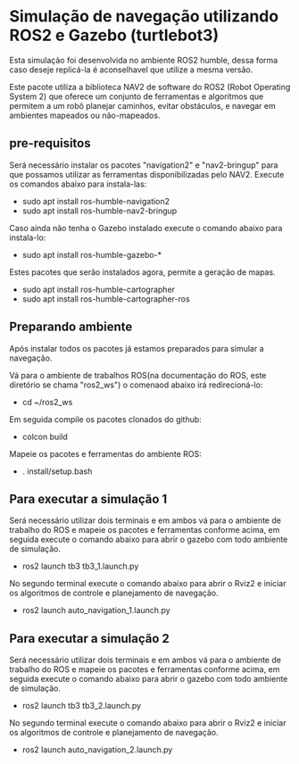 # Simulação de navegação utilizando ROS2 e Gazebo (turtlebot3)

Esta simulação foi desenvolvida no ambiente ROS2 humble, dessa forma caso deseje replicá-la é aconselhavel que utilize a mesma versão.

Este pacote utiliza a biblioteca NAV2 de software do ROS2 (Robot Operating System 2) que oferece um conjunto de ferramentas e algoritmos que permitem a um robô planejar caminhos, evitar obstáculos, e navegar em ambientes mapeados ou não-mapeados.

## pre-requisitos

Será necessário instalar os pacotes "navigation2" e "nav2-bringup" para que possamos utilizar as ferramentas disponibilizadas pelo NAV2.
Execute os comandos abaixo para instala-las:

* sudo apt install ros-humble-navigation2
* sudo apt install ros-humble-nav2-bringup

Caso ainda não tenha o Gazebo instalado execute o comando abaixo para instala-lo:

* sudo apt install ros-humble-gazebo-*

Estes pacotes que serão instalados agora, permite a geração de mapas.

* sudo apt install ros-humble-cartographer
* sudo apt install ros-humble-cartographer-ros

## Preparando ambiente

Após instalar todos os pacotes já estamos preparados para simular a navegação.

Vá para o ambiente de trabalhos ROS(na documentação do ROS, este diretório se chama "ros2_ws") o comenaod abaixo irá redirecioná-lo:

* cd ~/ros2_ws 

Em seguida compile os pacotes clonados do github:

* colcon build

Mapeie os pacotes e ferramentas do ambiente ROS:

* . install/setup.bash

## Para executar a simulação 1

Será necessário utilizar dois terminais e em ambos vá para o ambiente de trabalho do ROS e mapeie os pacotes e ferramentas conforme acima, em seguida execute o comando abaixo para abrir o gazebo com todo ambiente de simulação.

* ros2 launch tb3 tb3_1.launch.py

No segundo terminal execute o comando abaixo para abrir o Rviz2 e iniciar os algoritmos de controle e planejamento de navegação.
* ros2 launch auto_navigation_1.launch.py

## Para executar a simulação 2

Será necessário utilizar dois terminais e em ambos vá para o ambiente de trabalho do ROS e mapeie os pacotes e ferramentas conforme acima, em seguida execute o comando abaixo para abrir o gazebo com todo ambiente de simulação.

* ros2 launch tb3 tb3_2.launch.py

No segundo terminal execute o comando abaixo para abrir o Rviz2 e iniciar os algoritmos de controle e planejamento de navegação.
* ros2 launch auto_navigation_2.launch.py